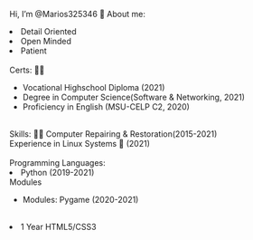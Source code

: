 Hi, I’m @Marios325346 👋 
About me:
<li> Detail Oriented </li>
<li>   Open Minded   </li>
<li>     Patient     </li>

</br>
Certs: 👨‍🎓
<ul>
  <li>Vocational Highschool Diploma (2021)</li>
  <li>Degree in Computer Science(Software & Networking, 2021) </li>
  <li>Proficiency in English (MSU-CELP C2, 2020)</li>
</ul>
</br>
Skills: 👨‍🔬
Computer Repairing & Restoration(2015-2021) </br>
Experience in Linux Systems 🐧 (2021) </br> </br>
Programming Languages: </br>
<li>Python (2019-2021)</li>
  Modules
  <ul>
   <li>Modules: Pygame (2020-2021)</li>
  </ul>
  </br>
 <li>1 Year HTML5/CSS3</li>

